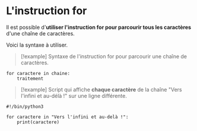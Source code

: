 # L'instruction for

Il est possible d'**utiliser l'instruction for pour parcourir tous les caractères** d'une chaîne de caractères.

Voici la syntaxe à utiliser.

>[!example] Syntaxe de l'instruction for pour parcourir une chaîne de caractères.
```
for caractere in chaine:
    traitement
```

>[!example] Script qui affiche **chaque caractère** de la chaîne "Vers l'infini et au-délà !" sur une ligne différente.
```
#!/bin/python3

for caractere in "Vers l'infini et au-delà !":
    print(caractere)
```

